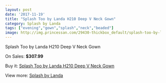 ```yaml
---
layout: post
date: '2017-11-19'
title: "Splash Too by Landa H210 Deep V Neck Gown"
category: Splash by Landa
tags: ["evening","gown","splash","neck","beaded"]
image: http://img.princessan.com/29430-thickbox_default/splash-too-by-landa-h210-deep-v-neck-gown.jpg
---
```

Splash Too by Landa H210 Deep V Neck Gown

On Sales: **$307.99**
<a href="https://www.princessan.com/en/13451-splash-too-by-landa-h210-deep-v-neck-gown.html"><amp-img layout="responsive" width="600" height="600" src="//img.princessan.com/29430-thickbox_default/splash-too-by-landa-h210-deep-v-neck-gown.jpg" alt="Splash Too by Landa H210 Deep V Neck Gown 0" /></a>
<a href="https://www.princessan.com/en/13451-splash-too-by-landa-h210-deep-v-neck-gown.html"><amp-img layout="responsive" width="600" height="600" src="//img.princessan.com/29432-thickbox_default/splash-too-by-landa-h210-deep-v-neck-gown.jpg" alt="Splash Too by Landa H210 Deep V Neck Gown 1" /></a>
<a href="https://www.princessan.com/en/13451-splash-too-by-landa-h210-deep-v-neck-gown.html"><amp-img layout="responsive" width="600" height="600" src="//img.princessan.com/29431-thickbox_default/splash-too-by-landa-h210-deep-v-neck-gown.jpg" alt="Splash Too by Landa H210 Deep V Neck Gown 2" /></a>

Buy it: [Splash Too by Landa H210 Deep V Neck Gown](https://www.princessan.com/en/13451-splash-too-by-landa-h210-deep-v-neck-gown.html "Splash Too by Landa H210 Deep V Neck Gown")

View more: [Splash by Landa](https://www.princessan.com/en/97- "Splash by Landa")